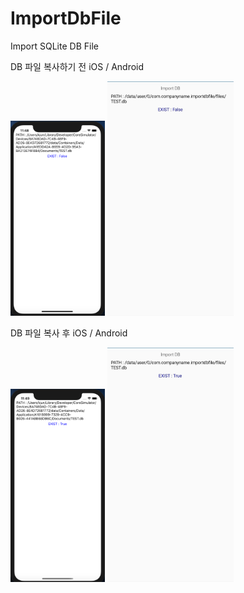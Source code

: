 # ImportDbFile
Import SQLite DB File

DB 파일 복사하기 전
iOS / Android

<div>
<img src="https://github.com/kei-soft/ImportDbFile/blob/master/ios1.PNG" width="30%"></img>
<img src="https://github.com/kei-soft/ImportDbFile/blob/master/android1.jpg" width="40%"></img>
</div>

DB 파일 복사 후
iOS / Android

<div>
<img src="https://github.com/kei-soft/ImportDbFile/blob/master/ios2.PNG" width="30%"></img>
<img src="https://github.com/kei-soft/ImportDbFile/blob/master/android2.jpg" width="40%"></img>
</div>
